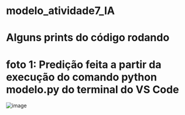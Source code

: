 # modelo_atividade7_IA
# Alguns prints do código rodando
# foto 1: Predição feita a partir da execução do comando python modelo.py do terminal do VS Code
![image](https://github.com/sanderpiva/modelo_atividade7_IA/assets/84524010/ee2619eb-03dc-4de2-aacb-d50bff5918e5)
